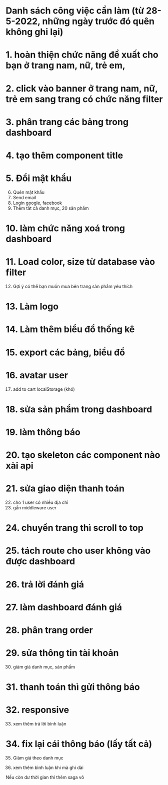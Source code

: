 # Danh sách công việc cần làm (từ 28-5-2022, những ngày trước đó quên không ghi lại)

# 1. hoàn thiện chức năng đề xuất cho bạn ở trang nam, nữ, trẻ em,

# 2. click vào banner ở trang nam, nữ, trẻ em sang trang có chức năng filter

# 3. phân trang các bảng trong dashboard

# 4. tạo thêm component title

# 5. Đổi mật khẩu

6.  Quên mật khẩu
7.  Send email
8.  Login google, facebook
9.  Thêm tất cả danh mục, 20 sản phẩm

# 10. làm chức năng xoá trong dashboard

# 11. Load color, size từ database vào filter

12. Gợi ý có thể bạn muốn mua bên trang sản phẩm yêu thích

# 13. Làm logo

# 14. Làm thêm biểu đồ thống kê

# 15. export các bảng, biểu đồ

# 16. avatar user

17. add to cart localStorage (khó)

# 18. sửa sản phẩm trong dashboard

# 19. làm thông báo

# 20. tạo skeleton các component nào xài api

# 21. sửa giao diện thanh toán

22. cho 1 user có nhiều địa chỉ
23. gắn middleware user

# 24. chuyển trang thì scroll to top

# 25. tách route cho user không vào được dashboard

# 26. trả lời đánh giá

# 27. làm dashboard đánh giá

# 28. phân trang order

# 29. sửa thông tin tài khoản

30. giảm giá danh mục, sản phẩm

# 31. thanh toán thì gửi thông báo

# 32. responsive

33. xem thêm trả lời bình luận

# 34. fix lại cái thông báo (lấy tất cả)

35. Giảm giá theo danh mục

36. xem thêm bình luận khi mà ghi dài

Nếu còn dư thời gian thì thêm saga vô
